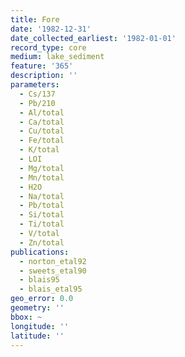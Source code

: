 ```yaml
---
title: Fore
date: '1982-12-31'
date_collected_earliest: '1982-01-01'
record_type: core
medium: lake_sediment
feature: '365'
description: ''
parameters:
  - Cs/137
  - Pb/210
  - Al/total
  - Ca/total
  - Cu/total
  - Fe/total
  - K/total
  - LOI
  - Mg/total
  - Mn/total
  - H2O
  - Na/total
  - Pb/total
  - Si/total
  - Ti/total
  - V/total
  - Zn/total
publications:
  - norton_etal92
  - sweets_etal90
  - blais95
  - blais_etal95
geo_error: 0.0
geometry: ''
bbox: ~
longitude: ''
latitude: ''
---
```

